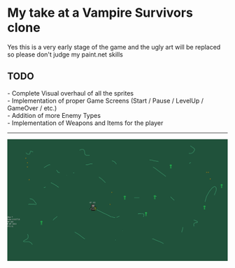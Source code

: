 <h1>My take at a Vampire Survivors clone</h1>

Yes this is a very early stage of the game and the ugly art will be replaced so please don't judge my paint.net skills
<h2>TODO</h2>
- Complete Visual overhaul of all the sprites<br>
- Implementation of proper Game Screens (Start / Pause / LevelUp / GameOver / etc.)<br>
- Addition of more Enemy Types<br>
- Implementation of Weapons and Items for the player<br>

---
<img src="https://github.com/lulkebit/DungeonGame/blob/master/assets/screenshot.png">
